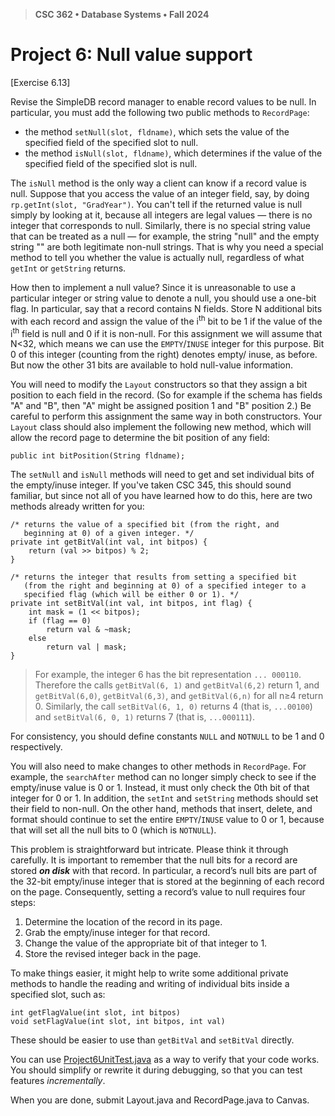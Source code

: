 > **CSC 362 • Database Systems • Fall 2024**
# Project 6: Null value support

[Exercise 6.13]

Revise the SimpleDB record manager to enable record values to
be null. In particular, you must add the following two public methods to `RecordPage`:
- the method `setNull(slot, fldname)`, which sets the value of the specified field
of the specified slot to null.
- the method `isNull(slot, fldname)`, which determines if the value of the
specified field of the specified slot is null.

The `isNull` method is the only way a client can know if a record value is null. Suppose that you access the value of an integer field, say, by doing `rp.getInt(slot, "GradYear")`. You can't tell if the returned value is null simply by looking at it, because
all integers are legal values — there is no integer that corresponds to null. Similarly,
there is no special string value that can be treated as a null — for example, the string
"null" and the empty string "" are both legitimate non-null strings. That is why you need a
special method to tell you whether the value is actually null, regardless of what `getInt`
or `getString` returns.

How then to implement a null value? Since it is unreasonable to use a particular integer
or string value to denote a null, you should use a one-bit flag. In particular, say that a
record contains N fields. Store N additional bits with each record and assign the value of
the i<sup>th</sup> bit to be 1 if the value of the i<sup>th</sup> field is null and 0 if it is non-null. For this assignment we will assume that N<32, which means we can use the `EMPTY`/`INUSE`
integer for this purpose. Bit 0 of this integer (counting from the right) denotes empty/
inuse, as before. But now the other 31 bits are available to hold null-value information.

You will need to modify the `Layout` constructors so that they assign a bit position to
each field in the record. (So for example if the schema has fields "A" and "B", then "A"
might be assigned position 1 and "B" position 2.) Be careful to perform this assignment
the same way in both constructors. Your `Layout` class should also implement the
following new method, which will allow the record page to determine the bit position of
any field:

```
public int bitPosition(String fldname);
```

The `setNull` and `isNull` methods will need to get and set individual bits of the
empty/inuse integer. If you've taken CSC 345, this should sound familiar, but since not all of you have learned how to do this, here are two methods already written for you:

```
/* returns the value of a specified bit (from the right, and
   beginning at 0) of a given integer. */
private int getBitVal(int val, int bitpos) {
    return (val >> bitpos) % 2;
}

/* returns the integer that results from setting a specified bit
   (from the right and beginning at 0) of a specified integer to a 
   specified flag (which will be either 0 or 1). */
private int setBitVal(int val, int bitpos, int flag) {
    int mask = (1 << bitpos);
    if (flag == 0)
        return val & ~mask;
    else
        return val | mask;
}
```

> For example, the integer 6 has the bit representation `... 000110`. Therefore the calls
`getBitVal(6, 1)` and `getBitVal(6,2)` return 1, and `getBitVal(6,0)`, `getBitVal(6,3)`, and
`getBitVal(6,n)` for all n≥4 return 0. Similarly, the call `setBitVal(6, 1, 0)` returns 4 (that is,
`...00100`) and `setBitVal(6, 0, 1)` returns 7 (that is, `...000111`).

For consistency, you should define constants `NULL` and `NOTNULL` to be 1 and 0
respectively.

You will also need to make changes to other methods in `RecordPage`. For example,
the `searchAfter` method can no longer simply check to see if the empty/inuse value
is 0 or 1. Instead, it must only check the 0th bit of that integer for 0 or 1. In addition, the
`setInt` and `setString` methods should set their field to non-null. On the other hand,
methods that insert, delete, and format should continue to set the entire `EMPTY`/`INUSE`
value to 0 or 1, because that will set all the null bits to 0 (which is `NOTNULL`).

This problem is straightforward but intricate. Please think it through carefully. It is important to remember that
the null bits for a record are stored ***on disk*** with that record. In particular, a record’s null
bits are part of the 32-bit empty/inuse integer that is stored at the beginning of each
record on the page. Consequently, setting a record’s value to null requires four steps:

1. Determine the location of the record in its page.
2. Grab the empty/inuse integer for that record.
3. Change the value of the appropriate bit of that integer to 1.
4. Store the revised integer back in the page.

To make things easier, it might help to write some additional private methods to handle the
reading and writing of individual bits inside a specified slot, such as:

```
int getFlagValue(int slot, int bitpos)
void setFlagValue(int slot, int bitpos, int val)
```

These should be easier to use than `getBitVal` and `setBitVal` directly.

You can use [Project6UnitTest.java](./Project6UnitTest.java) as a way to verify that your code works. You should simplify or rewrite it during debugging, so that you can test features *incrementally*.

When you are done, submit Layout.java and RecordPage.java to Canvas.
